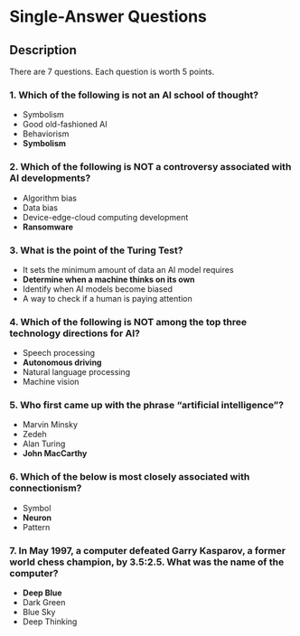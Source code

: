 # Single-Answer Questions

## Description

There are 7 questions. Each question is worth 5 points.

### 1. Which of the following is not an AI school of thought?

* Symbolism
* Good old-fashioned AI
* Behaviorism
* **Symbolism**

### 2. Which of the following is NOT a controversy associated with AI developments?

* Algorithm bias
* Data bias
* Device-edge-cloud computing development
* **Ransomware**

### 3. What is the point of the Turing Test?

* It sets the minimum amount of data an AI model requires
* **Determine when a machine thinks on its own**
* Identify when AI models become biased
* A way to check if a human is paying attention

### 4. Which of the following is NOT among the top three technology directions for AI?

* Speech processing
* **Autonomous driving**
* Natural language processing
* Machine vision

### 5. Who first came up with the phrase “artificial intelligence”?

* Marvin Minsky
* Zedeh
* Alan Turing
* **John MacCarthy**

### 6. Which of the below is most closely associated with connectionism?

* Symbol
* **Neuron**
* Pattern

### 7. In May 1997, a computer defeated Garry Kasparov, a former world chess champion, by 3.5:2.5. What was the name of the computer?

* **Deep Blue**
* Dark Green
* Blue Sky
* Deep Thinking
